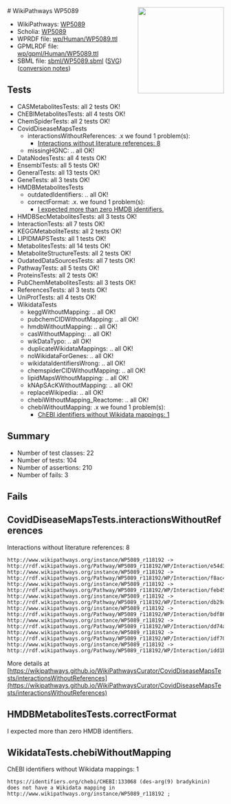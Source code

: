 <img style="float: right; width: 200px" src="../logo.png" />
# WikiPathways WP5089

* WikiPathways: [WP5089](https://identifiers.org/wikipathways:WP5089)
* Scholia: [WP5089](https://scholia.toolforge.org/wikipathways/WP5089)
* WPRDF file: [wp/Human/WP5089.ttl](../wp/Human/WP5089.ttl)
* GPMLRDF file: [wp/gpml/Human/WP5089.ttl](../wp/gpml/Human/WP5089.ttl)
* SBML file: [sbml/WP5089.sbml](../sbml/WP5089.sbml) ([SVG](../sbml/WP5089.svg)) ([conversion notes](../sbml/WP5089.txt))

## Tests
* CASMetabolitesTests: all 2 tests OK!
* ChEBIMetabolitesTests: all 4 tests OK!
* ChemSpiderTests: all 2 tests OK!
* CovidDiseaseMapsTests
    * interactionsWithoutReferences: .x we found 1 problem(s):
        * [Interactions without literature references: 8](#2e295936)
    * missingHGNC: .. all OK!
* DataNodesTests: all 4 tests OK!
* EnsemblTests: all 5 tests OK!
* GeneralTests: all 13 tests OK!
* GeneTests: all 3 tests OK!
* HMDBMetabolitesTests
    * outdatedIdentifiers: .. all OK!
    * correctFormat: .x. we found 1 problem(s):
        * [I expected more than zero HMDB identifiers.](#ad154c1e)
* HMDBSecMetabolitesTests: all 3 tests OK!
* InteractionTests: all 7 tests OK!
* KEGGMetaboliteTests: all 2 tests OK!
* LIPIDMAPSTests: all 1 tests OK!
* MetabolitesTests: all 14 tests OK!
* MetaboliteStructureTests: all 2 tests OK!
* OudatedDataSourcesTests: all 7 tests OK!
* PathwayTests: all 5 tests OK!
* ProteinsTests: all 2 tests OK!
* PubChemMetabolitesTests: all 3 tests OK!
* ReferencesTests: all 3 tests OK!
* UniProtTests: all 4 tests OK!
* WikidataTests
    * keggWithoutMapping: .. all OK!
    * pubchemCIDWithoutMapping: .. all OK!
    * hmdbWithoutMapping: .. all OK!
    * casWithoutMapping: .. all OK!
    * wikDataTypo: .. all OK!
    * duplicateWikidataMappings: .. all OK!
    * noWikidataForGenes: .. all OK!
    * wikidataIdentifiersWrong: .. all OK!
    * chemspiderCIDWithoutMapping: .. all OK!
    * lipidMapsWithoutMapping: .. all OK!
    * kNApSAcKWithoutMapping: .. all OK!
    * replaceWikipedia: .. all OK!
    * chebiWithoutMapping_Reactome: .. all OK!
    * chebiWithoutMapping: .x we found 1 problem(s):
        * [ChEBI identifiers without Wikidata mappings: 1](#a8d554cd)


## Summary

* Number of test classes: 22
* Number of tests: 104
* Number of assertions: 210
* Number of fails: 3

## Fails

<a name="2e295936" />

## CovidDiseaseMapsTests.interactionsWithoutReferences

Interactions without literature references: 8
```
http://www.wikipathways.org/instance/WP5089_r118192 -> http://rdf.wikipathways.org/Pathway/WP5089_r118192/WP/Interaction/e54d3
http://www.wikipathways.org/instance/WP5089_r118192 -> http://rdf.wikipathways.org/Pathway/WP5089_r118192/WP/Interaction/f8ac4
http://www.wikipathways.org/instance/WP5089_r118192 -> http://rdf.wikipathways.org/Pathway/WP5089_r118192/WP/Interaction/feb45
http://www.wikipathways.org/instance/WP5089_r118192 -> http://rdf.wikipathways.org/Pathway/WP5089_r118192/WP/Interaction/db29a
http://www.wikipathways.org/instance/WP5089_r118192 -> http://rdf.wikipathways.org/Pathway/WP5089_r118192/WP/Interaction/bdf86
http://www.wikipathways.org/instance/WP5089_r118192 -> http://rdf.wikipathways.org/Pathway/WP5089_r118192/WP/Interaction/dd74a
http://www.wikipathways.org/instance/WP5089_r118192 -> http://rdf.wikipathways.org/Pathway/WP5089_r118192/WP/Interaction/idf707377b
http://www.wikipathways.org/instance/WP5089_r118192 -> http://rdf.wikipathways.org/Pathway/WP5089_r118192/WP/Interaction/idd1bf26b3
```

More details at [https://wikipathways.github.io/WikiPathwaysCurator/CovidDiseaseMapsTests/interactionsWithoutReferences](https://wikipathways.github.io/WikiPathwaysCurator/CovidDiseaseMapsTests/interactionsWithoutReferences)

<a name="ad154c1e" />

## HMDBMetabolitesTests.correctFormat

I expected more than zero HMDB identifiers.
<a name="a8d554cd" />

## WikidataTests.chebiWithoutMapping

ChEBI identifiers without Wikidata mappings: 1
```
https://identifiers.org/chebi/CHEBI:133068 (des-arg(9) bradykinin) does not have a Wikidata mapping in http://www.wikipathways.org/instance/WP5089_r118192 ; 
```

